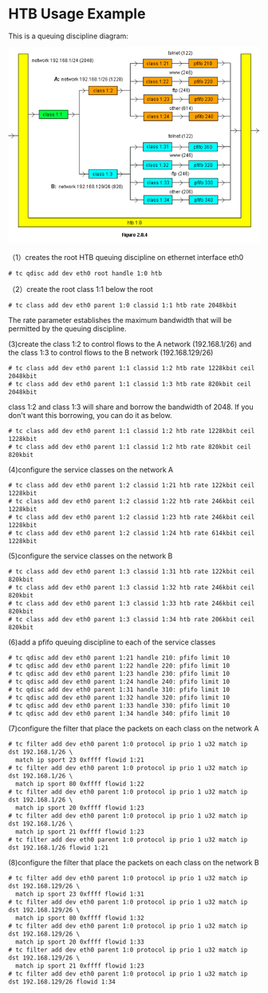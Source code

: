 
HTB Usage Example
=================

This is a queuing discipline diagram:

![htb-queue-discipline-diagram](./_static/htb-queue-discipline-diagram.png)

（1）creates the root HTB queuing discipline on ethernet interface eth0
```
# tc qdisc add dev eth0 root handle 1:0 htb
```

（2）create the root class 1:1 below the root
```
# tc class add dev eth0 parent 1:0 classid 1:1 htb rate 2048kbit
```
The rate parameter establishes the maximum bandwidth that will be permitted by the queuing discipline.

(3)create the class 1:2 to control flows to the A network (192.168.1/26) and the class 1:3 to control flows to the B network (192.168.129/26)
```
# tc class add dev eth0 parent 1:1 classid 1:2 htb rate 1228kbit ceil 2048kbit
# tc class add dev eth0 parent 1:1 classid 1:3 htb rate 820kbit ceil 2048kbit
```
class 1:2 and class 1:3 will share and borrow the bandwidth of 2048. If you don't want this borrowing, you can do it as below.
```
# tc class add dev eth0 parent 1:1 classid 1:2 htb rate 1228kbit ceil 1228kbit
# tc class add dev eth0 parent 1:1 classid 1:2 htb rate 820kbit ceil 820kbit
```

(4)configure the service classes on the network A
```
# tc class add dev eth0 parent 1:2 classid 1:21 htb rate 122kbit ceil 1228kbit
# tc class add dev eth0 parent 1:2 classid 1:22 htb rate 246kbit ceil 1228kbit
# tc class add dev eth0 parent 1:2 classid 1:23 htb rate 246kbit ceil 1228kbit
# tc class add dev eth0 parent 1:2 classid 1:24 htb rate 614kbit ceil 1228kbit
```

(5)configure the service classes on the network B
```
# tc class add dev eth0 parent 1:3 classid 1:31 htb rate 122kbit ceil 820kbit
# tc class add dev eth0 parent 1:3 classid 1:32 htb rate 246kbit ceil 820kbit
# tc class add dev eth0 parent 1:3 classid 1:33 htb rate 246kbit ceil 820kbit
# tc class add dev eth0 parent 1:3 classid 1:34 htb rate 206kbit ceil 820kbit
```

(6)add a pfifo queuing discipline to each of the service classes
```
# tc qdisc add dev eth0 parent 1:21 handle 210: pfifo limit 10
# tc qdisc add dev eth0 parent 1:22 handle 220: pfifo limit 10
# tc qdisc add dev eth0 parent 1:23 handle 230: pfifo limit 10
# tc qdisc add dev eth0 parent 1:24 handle 240: pfifo limit 10
# tc qdisc add dev eth0 parent 1:31 handle 310: pfifo limit 10
# tc qdisc add dev eth0 parent 1:32 handle 320: pfifo limit 10
# tc qdisc add dev eth0 parent 1:33 handle 330: pfifo limit 10
# tc qdisc add dev eth0 parent 1:34 handle 340: pfifo limit 10
```

(7)configure the filter that place the packets on each class on the network A
```
# tc filter add dev eth0 parent 1:0 protocol ip prio 1 u32 match ip dst 192.168.1/26 \
  match ip sport 23 0xffff flowid 1:21
# tc filter add dev eth0 parent 1:0 protocol ip prio 1 u32 match ip dst 192.168.1/26 \
  match ip sport 80 0xffff flowid 1:22
# tc filter add dev eth0 parent 1:0 protocol ip prio 1 u32 match ip dst 192.168.1/26 \
  match ip sport 20 0xffff flowid 1:23
# tc filter add dev eth0 parent 1:0 protocol ip prio 1 u32 match ip dst 192.168.1/26 \
  match ip sport 21 0xffff flowid 1:23
# tc filter add dev eth0 parent 1:0 protocol ip prio 1 u32 match ip dst 192.168.1/26 flowid 1:21
```

(8)configure the filter that place the packets on each class on the network B
```
# tc filter add dev eth0 parent 1:0 protocol ip prio 1 u32 match ip dst 192.168.129/26 \
  match ip sport 23 0xffff flowid 1:31
# tc filter add dev eth0 parent 1:0 protocol ip prio 1 u32 match ip dst 192.168.129/26 \
  match ip sport 80 0xffff flowid 1:32
# tc filter add dev eth0 parent 1:0 protocol ip prio 1 u32 match ip dst 192.168.129/26 \
  match ip sport 20 0xffff flowid 1:33
# tc filter add dev eth0 parent 1:0 protocol ip prio 1 u32 match ip dst 192.168.129/26 \
  match ip sport 21 0xffff flowid 1:23
# tc filter add dev eth0 parent 1:0 protocol ip prio 1 u32 match ip dst 192.168.129/26 flowid 1:34
```
